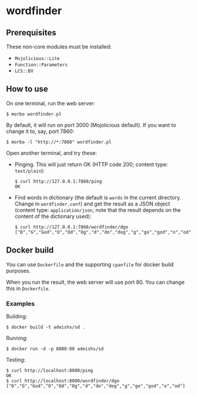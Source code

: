 # wordfinder

## Prerequisites

These non-core modules must be installed:
* `Mojolicious::Lite`
* `Function::Parameters`
* `LCS::BV`

## How to use

On one terminal, run the web server:
```
$ morbo wordfinder.pl
```

By default, it will run on port 3000 (Mojolicious default). If you want to change it to, say, port 7860:
```
$ morbo -l "http://*:7860" wordfinder.pl
```

Open another terminal, and try these:
* Pinging. This will just return OK (HTTP code 200; content type: `text/plain`):
  ```
  $ curl http://127.0.0.1:7860/ping
  OK
  ```
* Find words in dictionary (the default is `words` in the current directory. Change in `wordfinder.conf`) and get the result as a JSON object (content type: `application/json`; note that the result depends on the content of the dictionary used):
  ```
  $ curl http://127.0.0.1:7860/wordfinder/dgo
  ["D","G","God","O","Od","Og","d","do","dog","g","go","god","o","od"]
  ```

## Docker build
You can use `Dockerfile` and the supporting `cpanfile` for docker build purposes.

When you run the result, the web server will use port 80. You can change this in `Dockerfile`.

### Examples

Building:
```
$ docker build -t adeishs/sd .
```

Running:
```
$ docker run -d -p 8080:80 adeishs/sd
```

Testing:
```
$ curl http://localhost:8080/ping
OK
$ curl http://localhost:8080/wordfinder/dgo
["D","G","God","O","Od","Og","d","do","dog","g","go","god","o","od"]
```
